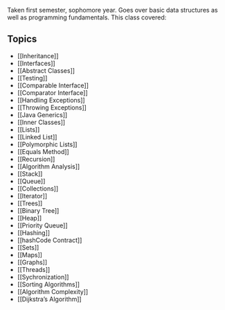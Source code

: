 
Taken first semester, sophomore year. Goes over basic data structures as well as programming fundamentals. This class covered:
## Topics
- [[Inheritance]]
- [[Interfaces]]
- [[Abstract Classes]]
- [[Testing]]
- [[Comparable Interface]]
- [[Comparator Interface]]
- [[Handling Exceptions]]
- [[Throwing Exceptions]]
- [[Java Generics]]
- [[Inner Classes]]
- [[Lists]]
- [[Linked List]]
- [[Polymorphic Lists]]
- [[Equals Method]]
- [[Recursion]]
- [[Algorithm Analysis]]
- [[Stack]]
- [[Queue]]
- [[Collections]]
- [[Iterator]]
- [[Trees]]
- [[Binary Tree]]
- [[Heap]] 
- [[Priority Queue]]
-  [[Hashing]]
- [[hashCode Contract]]
- [[Sets]]
- [[Maps]]
- [[Graphs]]
- [[Threads]]
- [[Sychronization]]
- [[Sorting Algorithms]]
- [[Algorithm Complexity]]
- [[Dijkstra’s Algorithm]]